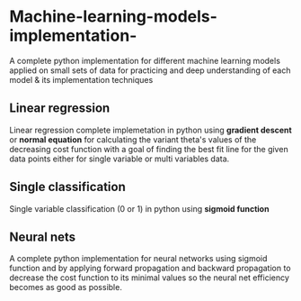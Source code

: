 # Machine-learning-models-implementation-
 A complete python implementation for different machine learning models applied on small sets of data for practicing and deep understanding of each model &amp; its implementation techniques

## **Linear regression**  
Linear regression complete implemetation in python using **gradient descent** or **normal equation** for calculating the variant theta's values of the decreasing cost function with a goal of finding the best fit line for the given data points either for single variable or multi variables data.


## **Single classification** 
Single variable classification (0 or 1) in python using **sigmoid function**



## **Neural nets** 
A complete python implementation for neural networks using sigmoid function and by applying forward propagation and backward propagation to decrease the cost function to its minimal values so the neural net efficiency becomes as good as possible.
